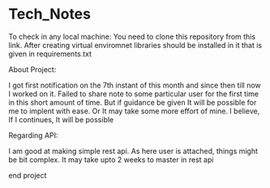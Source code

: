 # Tech_Notes

To check in any local machine:
You need to clone this repository from this link.
After creating virtual enviromnet libraries should be installed in it that is given in requirements.txt

About Project:

I got first notification on the 7th instant of this month and since then till now I worked on it.
Failed to share note to some particular user for the first time in this short amount of time.
But if guidance be given It will be possible for me to implent with ease. Or It may take some more
effort of mine. I believe, If I continues, It will be possible

Regarding API:

I am good at making simple rest api. As here user is attached, things might be bit complex.
It may take upto 2 weeks to master in rest api

end project